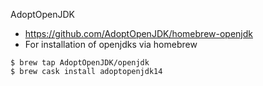 AdoptOpenJDK
- https://github.com/AdoptOpenJDK/homebrew-openjdk
- For installation of openjdks via homebrew

```
$ brew tap AdoptOpenJDK/openjdk
$ brew cask install adoptopenjdk14
```
